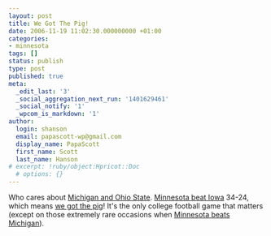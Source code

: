 ```yaml
---
layout: post
title: We Got The Pig!
date: 2006-11-19 11:02:30.000000000 +01:00
categories:
- minnesota
tags: []
status: publish
type: post
published: true
meta:
  _edit_last: '3'
  _social_aggregation_next_run: '1401629461'
  _social_notify: '1'
  _wpcom_is_markdown: '1'
author:
  login: shanson
  email: papascott-wp@gmail.com
  display_name: PapaScott
  first_name: Scott
  last_name: Hanson
# excerpt: !ruby/object:Hpricot::Doc
  # options: {}
---
```

<p>Who cares about <a href="http://sports.yahoo.com/ncaaf/recap;_ylt=AjJh8XByMUuQdpBuyEGQu6McvrYF?gid=200611180033">Michigan and Ohio State</a>. <a href="http://sports.yahoo.com/ncaaf/recap?gid=200611180031">Minnesota beat Iowa</a> 34-24, which means <a href="http://en.wikipedia.org/wiki/Floyd_of_Rosedale">we got the pig</a>! It's the only college football game that matters (except on those extremely rare occasions when <a href="http://en.wikipedia.org/wiki/Little_Brown_Jug_%28football%29">Minnesota beats Michigan</a>).</p>
